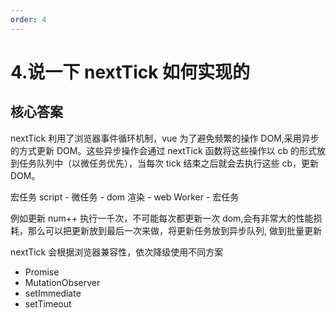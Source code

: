 ```yaml
---
order: 4
---
```

# 4.说一下 nextTick 如何实现的

## 核心答案

nextTick 利用了浏览器事件循环机制，vue 为了避免频繁的操作 DOM,采用异步的方式更新 DOM。这些异步操作会通过 nextTick 函数将这些操作以 cb 的形式放到任务队列中（以微任务优先），当每次 tick 结束之后就会去执行这些 cb，更新 DOM。

宏任务 script - 微任务 - dom 渲染 - web Worker - 宏任务

例如更新 num++ 执行一千次，不可能每次都更新一次 dom,会有非常大的性能损耗，那么可以把更新放到最后一次来做，将更新任务放到异步队列, 做到批量更新

nextTick 会根据浏览器兼容性，依次降级使用不同方案

- Promise
- MutationObserver
- setImmediate
- setTimeout
